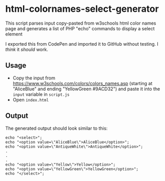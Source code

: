# html-colornames-select-generator
This script parses input copy-pasted from w3schools html color names page and generates a list of PHP "echo" commands to display a select element

I exported this from CodePen and imported it to GitHub without testing. I _think_ it _should_ work.

## Usage
- Copy the input from https://www.w3schools.com/colors/colors_names.asp (starting at "AliceBlue" and ending "YellowGreen #9ACD32") and paste it into the `input` variable in `script.js`
- Open `index.html`

## Output

The generated output should look similar to this:
```
echo "<select>";
echo "<option value=\"AliceBlue\">AliceBlue</option>";
echo "<option value=\"AntiqueWhite\">AntiqueWhite</option>";
.
.
.
echo "<option value=\"Yellow\">Yellow</option>";
echo "<option value=\"YellowGreen\">YellowGreen</option>";
echo "</select>";
```

